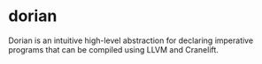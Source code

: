 # dorian

Dorian is an intuitive high-level abstraction for declaring imperative programs that can be compiled using LLVM
and Cranelift.